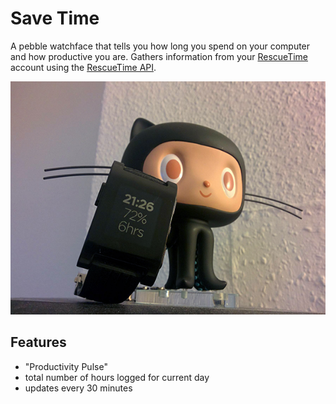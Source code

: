 Save Time
==========
A pebble watchface that tells you how long you spend on your computer and how productive you are. Gathers information from your [RescueTime](www.rescuetime.com/) account using the [RescueTime API](https://www.rescuetime.com/developers).

![Watchface Screenshot](/images/savetime.jpg)

## Features

* "Productivity Pulse"
* total number of hours logged for current day
* updates every 30 minutes
